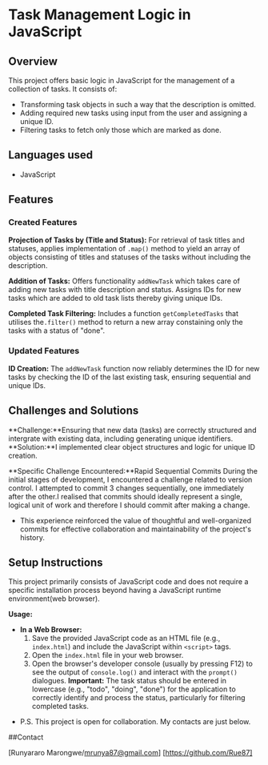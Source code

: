 # Task Management Logic in JavaScript

## Overview

This project offers basic logic in JavaScript for the management of a collection of tasks. It consists of:
- Transforming task objects in such a way that the description is omitted.
- Adding required new tasks using input from the user and assigning a unique ID.
- Filtering tasks to fetch only those which are marked as done.

## Languages used

- JavaScript

## Features

### Created Features

**Projection of Tasks by (Title and Status):** For retrieval of task titles and statuses, applies implementation of `.map()` method to yield an array of objects consisting of titles and statuses of the tasks without including the description.

**Addition of Tasks:** Offers functionality `addNewTask` which takes care of adding new tasks with title description and status. Assigns IDs for new tasks which are added to old task lists thereby giving unique IDs.

**Completed Task Filtering:** Includes a function `getCompletedTasks` that utilises the`.filter()` method to return a new array constaining only the tasks with a status of "done".

### Updated Features

**ID Creation:** The `addNewTask` function now reliably determines the ID for new tasks by checking the ID of the last existing task, ensuring sequential and unique IDs.

## Challenges and Solutions

**Challenge:**Ensuring that new data (tasks) are correctly structured and intergrate with existing data, including generating unique identifiers.
**Solution:**I implemented clear object structures and logic for unique ID creation.

**Specific Challenge Encountered:**Rapid Sequential Commits
During the initial stages of development, I encountered a challenge related to version control. I attempted to commit 3 changes sequentially, one immediately after the other.I realised that commits should ideally represent a single, logical unit of work and therefore I should commit after making a change.

- This experience reinforced the value of thoughtful and well-organized commits for effective collaboration and maintainability of the project's history.

## Setup Instructions

This project primarily consists of JavaScript code and does not require a specific installation process beyond having a JavaScript runtime environment(web browser).

 **Usage:**
  * **In a Web Browser:**
      1.  Save the provided JavaScript code as an HTML file (e.g., `index.html`) and include the JavaScript within `<script>` tags.
      2.  Open the `index.html` file in your web browser.
      3.  Open the browser's developer console (usually by pressing F12) to see the output of `console.log()` and interact with the `prompt()` dialogues.
**Important:** The task status should be entered in lowercase (e.g., "todo", "doing", "done") for the application to correctly identify and process the status, particularly for filtering completed tasks.

- P.S. This project is open for collaboration. My contacts are just below.

##Contact

[Runyararo Marongwe/mrunya87@gmail.com] [https://github.com/Rue87]


